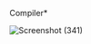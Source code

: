 Compiler*

![Screenshot (341)](https://github.com/user-attachments/assets/3b0866b2-c99b-4d59-923d-1cb60d998547)
